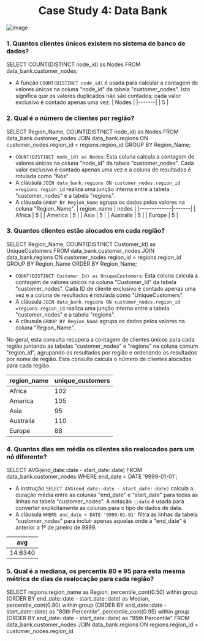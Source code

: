 <div align="center">
  <h1>Case Study 4: Data Bank</h1>
</div>

![image](https://github.com/JosinoCarvalho/ProjetoDataBank/assets/111013250/9b20fd13-6e47-4629-8bfc-630df15e073a)


### 1. Quantos clientes únicos existem no sistema de banco de dados?
SELECT COUNT(DISTINCT node_id) as Nodes
FROM data_bank.customer_nodes;

- A função `COUNT(DISTINCT node_id)` é usada para calcular a contagem de valores únicos na coluna "node_id" da tabela "customer_nodes". Isto significa que os valores duplicados não são contados; cada valor exclusivo é contado apenas uma vez.
| Nodes |
|-------|
|   5   |

### 2. Qual é o número de clientes por região?
SELECT Region_Name, COUNT(DISTINCT node_id) as Nodes
FROM data_bank.customer_nodes
JOIN data_bank.regions
ON customer_nodes.region_id = regions.region_id
GROUP BY Region_Name;

- `COUNT(DISTINCT node_id) as Nodes`: Esta coluna calcula a contagem de valores únicos na coluna "node_id" da tabela "customer_nodes". Cada valor exclusivo é contado apenas uma vez e a coluna de resultados é rotulada como "Nós".
- A cláusula `JOIN data_bank.regions ON customer_nodes.region_id =regions.region_id` realiza uma junção interna entre a tabela "customer_nodes" e a tabela "regions".
- A cláusula `GROUP BY Region_Name` agrupa os dados pelos valores na coluna "Region_Name".
| region_name | nodes |
|-------------|-------|
|   Africa    |   5   |
|   America   |   5   |
|    Asia     |   5   |
|  Australia  |   5   |
|   Europe    |   5   |

### 3. Quantos clientes estão alocados em cada região?
SELECT Region_Name, COUNT(DISTINCT Customer_Id) as UniqueCustomers
FROM data_bank.customer_nodes
JOIN data_bank.regions
ON customer_nodes.region_id = regions.region_id
GROUP BY Region_Name
ORDER BY Region_Name;

- `COUNT(DISTINCT Customer_Id) as UniqueCustomers`: Esta coluna calcula a contagem de valores únicos na coluna "Customer_Id" da tabela "customer_nodes". Cada ID de cliente exclusivo é contado apenas uma vez e a coluna de resultados é rotulada como "UniqueCustomers".
- A cláusula `JOIN data_bank.regions ON customer_nodes.region_id =regions.region_id` realiza uma junção interna entre a tabela "customer_nodes" e a tabela "regions".
- A cláusula `GROUP BY Region_Name` agrupa os dados pelos valores na coluna "Region_Name".

No geral, esta consulta recupera a contagem de clientes únicos para cada região juntando as tabelas "customer_nodes" e "regions" na coluna comum "region_id", agrupando os resultados por região e ordenando os resultados por nome de região.
Esta consulta calcula o número de clientes alocados para cada região.

| region_name | unique_customers |
|-------------|------------------|
|   Africa    |       102        |
|   America   |       105        |
|    Asia     |       95         |
|  Australia  |       110        |
|   Europe    |       88         |





### 4. Quantos dias em média os clientes são realocados para um nó diferente?
SELECT AVG(end_date::date - start_date::date)
FROM data_bank.customer_nodes
WHERE end_date < DATE '9999-01-01';

- A instrução `SELECT AVG(end_date::date - start_date::date)` calcula a duração média entre as colunas "end_date" e "start_date" para todas as linhas na tabela "customer_nodes". A notação `::date` é usada para converter explicitamente as colunas para o tipo de dados de data.
- A cláusula `WHERE end_date < DATE '9999-01-01'` filtra as linhas da tabela "customer_nodes" para incluir apenas aquelas onde a "end_date" é anterior a 1º de janeiro de 9999.

|   avg    |
|----------|
| 14.6340  |

### 5. Qual é a mediana, os percentis 80 e 95 para esta mesma métrica de dias de realocação para cada região?
SELECT regions.region_name as Region,
  percentile_cont(0.50) within group (ORDER BY end_date::date - start_date::date) as Median,
  percentile_cont(0.80) within group (ORDER BY end_date::date - start_date::date) as "80th Percentile",
  percentile_cont(0.95) within group (ORDER BY end_date::date - start_date::date) as "95th Percentile"
FROM data_bank.customer_nodes
JOIN data_bank.regions
ON regions.region_id = customer_nodes.region_id
